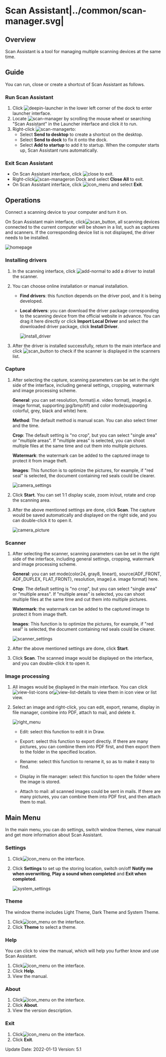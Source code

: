 # Scan Assistant|../common/scan-manager.svg|

## Overview 

Scan Assistant is a tool for managing multiple scanning devices at the same time. 

## Guide

You can run, close or create a shortcut of Scan Assistant as follows.

### Run Scan Assistant

1. Click   ![deepin-launcher](icon/deepin-launcher.svg) in the lower left corner of the dock to enter launcher interface.
2. Locate ![scan-manager](icon/scan-manager.svg) by scrolling the mouse wheel or searching "Scan Assistant" in the Launcher interface and click it to run. 
3. Right-click ![scan-manager](icon/scan-manager.svg)to:
   - Select **Send to desktop** to create a shortcut on the desktop.
   - Select **Send to dock** to fix it onto the dock.
   - Select **Add to startup** to add it to startup. When the computer starts up, Scan Assistant runs automatically.

### Exit Scan Assistant

- On Scan Assistant interface, click ![close](icon/close.svg) to exit.
- Right-click![scan-manager](icon/scan-manager.svg)on Dock and select  **Close All** to exit.
- On Scan Assistant interface, click  ![icon_menu](icon/icon_menu.svg) and select  **Exit**.

## Operations

Connect a scanning device to your computer and turn it on. 

On Scan Assistant main interface, click![scan_button](jpg/scan_button.png), all scanning devices connected to the current computer will be shown in a list, such as captures and scanners. If the corresponding device list is not displayed, the driver needs to be installed.

![homepage](jpg/homepage.png)

### Installing drivers

1. In the scanning interface, click ![add-normal](icon/add-normal.svg) to add a driver to install the scanner. 

2. You can choose online installation or manual installation.

   - **Find drivers**: this function depends on the driver pool, and it is being developed.

   - **Local drivers**: you can download the driver package corresponding to the scanning device from the official website in advance. You can drag it here directly or click **Import Local Driver** and select the downloaded driver package, click **Install Driver**. 

     ![install_driver](jpg/install_driver.png)

3. After the driver is installed successfully, return to the main interface and click ![scan_button](jpg/scan_button.png) to check if the scanner is displayed in the scanners list. 


### Capture

1. After selecting the capture, scanning parameters can be set in the right side of the interface, including general settings, cropping, watermark and image processing scheme.

   **General**: you can set resolution, format(i.e. video format), image(i.e. image format, supporting jpg/bmp/tif) and color mode(supporting colorful, grey, black and white) here.

   **Method**: The default method is manual scan. You can also select timer and the time.

   **Crop**: The default setting is "no crop", but you can select "single area" or "multiple areas". If "multiple areas" is selected, you can shoot multiple files at the same time and cut them into multiple pictures.

   **Watermark**: the watermark can be added to the captured image to protect it from image theft.

   **Images**: This function is to optimize the pictures, for example, if "red seal" is selected, the document containing red seals could be clearer.

   ![camera_settings](jpg/camera_settings.png)

2. Click **Start**. You can set 1:1 display scale, zoom in/out, rotate and crop the scanning area.

3. After the above mentioned settings are done, click **Scan**. The capture would be saved automatically and displayed on the right side, and you can double-click it to open it.

   ![camera_picture](jpg/camera_picture.png)

### Scanner

1. After selecting the scanner, scanning parameters can be set in the right side of the interface, including general settings, cropping, watermark and image processing scheme.

   **General**: you can set mode(color24, gray8, lineart), source(ADF_FRONT, ADF_DUPLEX, FLAT_FRONT), resolution, image(i.e. image format) here.

   **Crop**: The default setting is "no crop", but you can select "single area" or "multiple areas". If "multiple areas" is selected, you can shoot multiple files at the same time and cut them into multiple pictures.

   **Watermark**: the watermark can be added to the captured image to protect it from image theft.

   **Images**: This function is to optimize the pictures, for example, if "red seal" is selected, the document containing red seals could be clearer.

   

   ![scanner_settings](jpg/scanner_settings.png)

2. After the above mentioned settings are done, click **Start**. 

3. Click **Scan**. The scanned image would be displayed on the interface, and you can double-click it to open it.

### Image processing

1. All images would be displayed in the main interface. You can click ![view-list-icons](icon/view-list-icons.svg) or![view-list-details](icon/view-list-details.svg) to view them in icon view or list view.

2. Select an image and right-click, you can edit, export, rename, display in file manager, combine into PDF, attach to mail, and delete it.

   ![right_menu](jpg/right_menu.png)

   - Edit: select this function to edit it in Draw. 

   - Export: select this function to export directly. If there are many pictures, you can combine them into PDF first, and then export them to the folder in the specified location.
   - Rename: select this function to rename it, so as to make it easy to find. 
   - Display in file manager: select this function to open the folder where the image is stored.
   - Attach to mail: all scanned images could be sent in mails. If there are many pictures, you can combine them into PDF first, and then attach them to mail.

## Main Menu

In the main menu, you can do settings, switch window themes, view manual and get more information about Scan Assistant.

### Settings

1. Click![icon_menu](icon/icon_menu.svg) on the interface.

2. Click **Settings** to set up the storing location, switch on/off **Notify me when overwriting**, **Play a sound when completed** and **Exit when completed**. 

   ![system_settings](jpg/system_settings.png)

### Theme

The window theme includes Light Theme, Dark Theme and System Theme.

1.   Click![icon_menu](icon/icon_menu.svg) on the interface.
2.   Click **Theme** to select a theme.

### Help

You can click to view the manual, which will help you further know and use Scan Assistant.

1. Click![icon_menu](icon/icon_menu.svg) on the interface.
2. Click **Help**.
3. View the manual.

### About

1. Click![icon_menu](icon/icon_menu.svg) on the interface.
2. Click **About**.
3. View the version description.

### Exit

1. Click![icon_menu](icon/icon_menu.svg) on the interface.
2. Click **Exit**.
<div class="version-info"><span>Update Date: 2022-01-13</span><span> Version: 5.1</span></div>